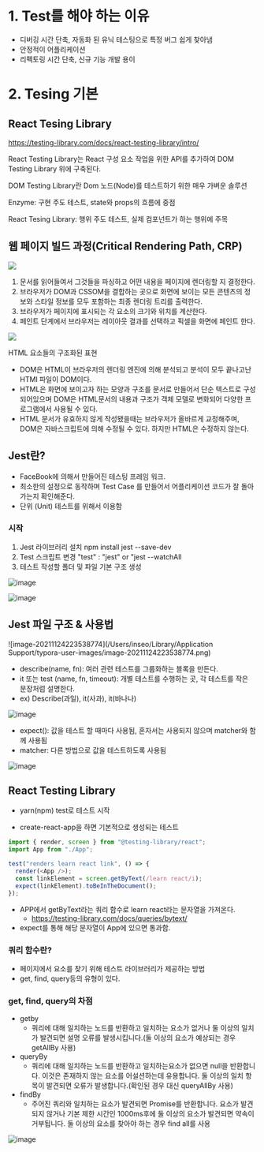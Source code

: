 # 1. Test를 해야 하는 이유

- 디버깅 시간 단축, 자동화 된 유닉 테스팅으로 특정 버그 쉽게 찾아냄
- 안정적이 어플리케이션
- 리펙토링 시간 단축, 신규 기능 개발 용이

# 2. Tesing 기본

## React Tesing Library

https://testing-library.com/docs/react-testing-library/intro/

React Testing Library는 React 구성 요소 작업을 위한 API를 추가하여 DOM Testing Library 위에 구축된다.

DOM Testing Library란 Dom 노드(Node)를 테스트하기 위한 매우 가벼운 솔루션

Enzyme: 구현 주도 테스트, state와 props의 흐름에 중점

React Tesing Library: 행위 주도 테스트, 실제 컴포넌트가 하는 행위에 주목

## 웹 페이지 빌드 과정(Critical Rendering Path, CRP)

![](https://user-images.githubusercontent.com/24623403/143088336-88d45207-05d9-43ab-a811-91997a51ac28.png)

1. 문서를 읽어들여서 그것들을 파싱하고 어떤 내용을 페이지에 렌더링할 지 결정한다.
2. 브라우저가 DOM과 CSSOM을 결합하는 곳으로 화면에 보이는 모든 콘텐츠의 정보와 스타일 정보를 모두 포함하는 최종 렌더링 트리를 출력한다.
3. 브라우저가 페이지에 표시되는 각 요소의 크기와 위치를 계산한다.
4. 페인트 단계에서 브라우저는 레이아웃 결과를 선택하고 픽셀을 화면에 페인트 한다.

![](https://user-images.githubusercontent.com/24623403/143088725-ebec13c1-ebed-4fb6-a1ce-9bf006191eaf.png)

HTML 요소들의 구조화된 표현

- DOM은 HTML이 브라우저의 렌더링 엔진에 의해 분석되고 분석이 모두 끝나고난 HTMl 파일이 DOM이다.
- HTML은 화면에 보이고자 하는 모양과 구조를 문서로 만들어서 단순 텍스트로 구성되어있으며 DOM은 HTML문서의 내용과 구조가 객체 모델로 변화되어 다양한 프로그램에서 사용될 수 있다.
- HTML 문서가 유효하지 않게 작성됐을때는 브라우저가 올바르게 교정해주며, DOM은 자바스크립트에 의해 수정될 수 있다. 하지만 HTML은 수정하지 않는다.

## Jest란?

- FaceBook에 의해서 만들어진 테스팅 프레임 워크.
- 최소한의 설정으로 동작하며 Test Case 를 만들어서 어플리케이션 코드가 잘 돌아가는지 확인해준다.
- 단위 (Unit) 테스트를 위해서 이용함

### 시작

1. Jest 라이브러리 설치 npm install jest --save-dev
2. Test 스크립트 변경 "test" : "jest" or "jest --watchAll
3. 테스트 작성할 폴더 및 파일 기본 구조 생성

![image](https://user-images.githubusercontent.com/24623403/143248113-1eee31ec-aa1f-4c51-92c8-22c207ab6af6.png)

![image](https://user-images.githubusercontent.com/24623403/143248185-18ffa34f-2bad-46e8-9c35-70452a01d970.png)

## Jest 파일 구조 & 사용법

![image-20211124223538774](/Users/inseo/Library/Application Support/typora-user-images/image-20211124223538774.png)

- describe(name, fn): 여러 관련 테스트를 그룹화하는 블록을 만든다.
- it 또는 test (name, fn, timeout): 개별 테스트를 수행하는 곳, 각 테스트를 작은 문장처럼 설명한다.
- ex) Describe(과일), it(사과), it(바나나)

![image](https://user-images.githubusercontent.com/24623403/143249697-84d2487a-6567-4c23-b451-763f30d1a1ce.png)

- expect(): 값을 테스트 할 때마다 사용됨, 혼자서는 사용되지 않으며 matcher와 함께 사용됨
- matcher: 다른 방법으로 값을 테스트하도록 사용됨

![image](https://user-images.githubusercontent.com/24623403/143249950-b997464c-c5bc-4b3c-8f03-1be298bc3329.png)

## React Testing Library

- yarn(npm) test로 테스트 시작

- create-react-app을 하면 기본적으로 생성되는 테스트

```javascript
import { render, screen } from "@testing-library/react";
import App from "./App";

test("renders learn react link", () => {
  render(<App />);
  const linkElement = screen.getByText(/learn react/i);
  expect(linkElement).toBeInTheDocument();
});
```

- APP에서 getByText라는 쿼리 함수로 learn react라는 문자열을 가져온다.
  - https://testing-library.com/docs/queries/bytext/
- expect를 통해 해당 문자열이 App에 있으면 통과함.

### 쿼리 함수란?

- 페이지에서 요소를 찾기 위해 테스트 라이브러리가 제공하는 방법
- get, find, query등의 유형이 있다.

### get, find, query의 차점

- getby
  - 쿼리에 대해 일치하는 노드를 반환하고 일치하는 요소가 없거나 둘 이상의 일치가 발견되면 설명 오류를 발생시킵니다.(둘 이상의 요소가 예상되는 경우 getAllBy 사용)
- queryBy
  - 쿼리에 대해 일치하는 노드를 반환하고 일치하는요소가 없으면 null을 반환합니다. 이것은 존재하지 않는 요소를 어설션하는데 유용합니다. 둘 이상의 일치 항목이 발견되면 오류가 발생합니다.(확인된 경우 대신 queryAllBy 사용)
- findBy
  - 주어진 쿼리와 일치하는 요소가 발견되면 Promise를 반환합니다. 요소가 발견되지 않거나 기본 제한 시간인 1000ms후에 둘 이상의 요소가 발견되면 약속이 거부됩니다. 둘 이상의 요소를 찾아야 하는 경우 find all를 사용

![image](https://user-images.githubusercontent.com/24623403/143253014-f9545b8a-eff2-4b15-abbf-b4db088d08b1.png)
